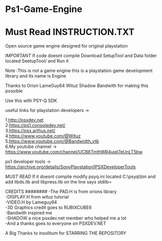# Ps1-Game-Engine
# Must Read INSTRUCTION.TXT
 Open source game engine designed for original playstation

*IMPORTANT* If code doesnt compile Download SetupTool and Data folder located SeetupTool/ and Run it

Note :This is not a game engine this is a playstation game development library and its name is Engine

Thanks to Orion  LameGuy64  Wituz Shadow Bandwith for making this possible

Use this with PSY-Q SDK

useful links for playstation developers ->
                                                    
1.http://psxdev.net                                                
2.https://ps1.consoledev.net/           
3.https://psx.arthus.net/           
4.https://www.youtube.com/@Wituz 
5.https://www.youtube.com/@Bandwidth_ytb         
6.My youtube channel -> https://www.youtube.com/channel/UCB8TmthWR4uiel7eUnLT5bw                                                    


ps1 developer tools -> https://archive.org/details/SonyPlaystation1PSXDeveloperTools                  

*MUST READ* If it doesnt compile modify psyq.ini located C:\psyq\bin and add libds.lib and libpress.lib on the line says stdlib=

                                                                                                                                                                  
                                                                  
CREDITS
########
-The PAD.H is from orions library                                                               
-DISPLAY.H from wituz tutorial                                                               
-VIDEO.H by Lameguy64                                                               
-3D Graphics credit goes to RUBIXCUBE6                                                               
-Bandwith inspired me                                                               
-SHADOW a nice psxdev.net member who helped me a lot                                                               
-And a thanks goes to everyone on PSXDEV.NET                           

                                                       
A Big Thanks to insolitum for STARRING THE REPOSITORY     

